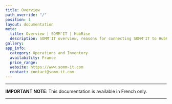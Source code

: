 ```yaml
---
title: Overview
path_override: "/"
position: 1
layout: documentation
meta:
  title: Overview | SOMM'IT | HubRise
  description: SOMM'IT overview, reasons for connecting SOMM'IT to HubRise and summary of integrated features. Synchronise data SOMM'IT, your EPOS and your other apps.
gallery:
app_info:
  category: Operations and Inventory
  availability: France
  price_range:
  website: https://www.somm-it.com
  contact: contact@somm-it.com
---
```


---

**IMPORTANT NOTE**: This documentation is available <Link href="/fr/apps/somm-it">in French only</Link>.

---
